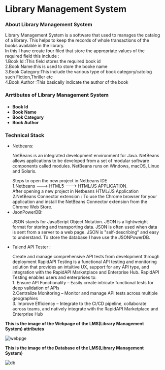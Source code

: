 <h1>Library Management System</h1>

<h3>About Library Management System </h3>
<p>Library Management System is a software that used to manages the catalog of a library.  
  This helps to keep the records of whole transactions of the books available in the library.<br>
  In this I have create four filed that store the appropriate values of the required field this include :
  <br>
  1.Book Id :This field stores the required book id<br>
  2.Book Name:this is used to store the booke name<br>
  3.Book Category:This include the various type of book category/catolog such Fiction,Thriller etc<br>
  4.Book Author :This basically indicate the author of the book<br>
  
</p>
<h3>Arrtibutes of Library Management System</h3>
<h4>
  <ul>
  <li>Book Id</li>
  <li>Book Name</li>
  <li>Book Category</li>
  <li>Book Author</li> 
</ul>
  </h4>
  
  <h3>Technical Stack</h3>
  <ul>
  <li>Netbeans:<p>NetBeans is an integrated development environment for Java. NetBeans allows applications to be developed from a set of modular software components called           modules. NetBeans runs on Windows, macOS, Linux and Solaris.</p></li>
   Steps to open the new project in Netbeans IDE<br>
   1.Netbeans ---> HTML5 ---> HTML/JS APPLICATION.<br>
   After opening a new project in Netbeans HTML/JS Application <br>
   2.NetBeans Connector extension  : To use the Chrome browser for your application and install the NetBeans Connector extension from the Chrome Web Store.<br>
  <li>JsonPowerDB: <p>JSON stands for JavaScript Object Notation. JSON is a lightweight format for storing and transporting data. JSON is often used when data is sent from a       server to a web page. JSON is "self-describing" and easy to understand. To store the database I have use the JSONPowerDB.</p></li>
  <li>Talend API Tester : <p>Create and manage comprehensive API tests from development through deployment RapidAPI Testing is a functional API testing and monitoring solution that provides an intuitive UX, support for any API type, and integration with the RapidAPI Marketplace and Enterprise Hub. RapidAPI Testing enables users and enterprises to: <br>1. Ensure API Functionality – Easily create intricate functional tests for deep validation of APIs
<br>2.Centralize Monitoring – Monitor and manage API tests across multiple geographies
<br>3. Improve Efficiency – Integrate to the CI/CD pipeline, collaborate across teams, and natively integrate with the RapidAPI Marketplace and Enterprise Hub</p>
  </li>
  </ul>
  

<p><strong>  This is the image of the Webpage of the LMS(Library Management System) attributes</strong></p>

![webpge](https://user-images.githubusercontent.com/45989920/107024678-59a76a80-67ce-11eb-968c-7863d1b8a73e.png)

<p><strong>  This is the image of the Database of the LMS(Library Management System) </strong></p>

![db](https://user-images.githubusercontent.com/45989920/107024801-7f347400-67ce-11eb-8ac4-18cc2d161dee.png)
